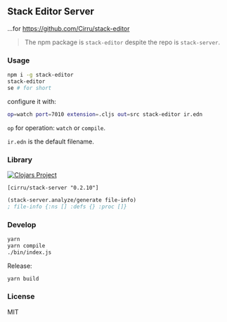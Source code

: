 
Stack Editor Server
----

...for https://github.com/Cirru/stack-editor

> The npm package is `stack-editor` despite the repo is `stack-server`.

### Usage

```bash
npm i -g stack-editor
stack-editor
se # for short
```

configure it with:

```bash
op=watch port=7010 extension=.cljs out=src stack-editor ir.edn
```

`op` for operation: `watch` or `compile`.

`ir.edn` is the default filename.

### Library

[![Clojars Project](https://img.shields.io/clojars/v/cirru/stack-server.svg)](https://clojars.org/cirru/stack-server)

```edn
[cirru/stack-server "0.2.10"]
```

```clojure
(stack-server.analyze/generate file-info)
; file-info {:ns [] :defs {} :proc []}
```

### Develop

```bash
yarn
yarn compile
./bin/index.js
```

Release:

```bash
yarn build
```

### License

MIT

